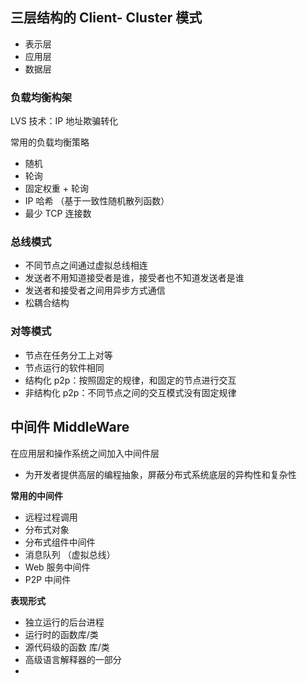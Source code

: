 ## 三层结构的 Client- Cluster 模式

- 表示层
- 应用层
- 数据层



### 负载均衡构架

LVS 技术：IP 地址欺骗转化

常用的负载均衡策略

- 随机
- 轮询
- 固定权重 + 轮询
- IP 哈希 （基于一致性随机散列函数）
- 最少 TCP 连接数

### 总线模式

- 不同节点之间通过虚拟总线相连
- 发送者不用知道接受者是谁，接受者也不知道发送者是谁
- 发送者和接受者之间用异步方式通信
- 松耦合结构

### 对等模式

- 节点在任务分工上对等
- 节点运行的软件相同
- 结构化 p2p：按照固定的规律，和固定的节点进行交互
- 非结构化 p2p：不同节点之间的交互模式没有固定规律



## 中间件 MiddleWare

在应用层和操作系统之间加入中间件层

- 为开发者提供高层的编程抽象，屏蔽分布式系统底层的异构性和复杂性

**常用的中间件**

- 远程过程调用
- 分布式对象 
- 分布式组件中间件
- 消息队列 （虚拟总线）
- Web 服务中间件
- P2P 中间件

**表现形式**

- 独立运行的后台进程
- 运行时的函数库/类
- 源代码级的函数 库/类
- 高级语言解释器的一部分
- 

